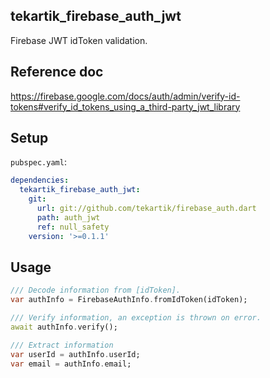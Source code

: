 ## tekartik_firebase_auth_jwt

Firebase JWT idToken validation.

## Reference doc

https://firebase.google.com/docs/auth/admin/verify-id-tokens#verify_id_tokens_using_a_third-party_jwt_library

## Setup

`pubspec.yaml`:

```yaml
dependencies:
  tekartik_firebase_auth_jwt:
    git:
      url: git://github.com/tekartik/firebase_auth.dart
      path: auth_jwt
      ref: null_safety
    version: '>=0.1.1'
```

## Usage

```dart
/// Decode information from [idToken].
var authInfo = FirebaseAuthInfo.fromIdToken(idToken);

/// Verify information, an exception is thrown on error.
await authInfo.verify();

/// Extract information
var userId = authInfo.userId;
var email = authInfo.email;
```